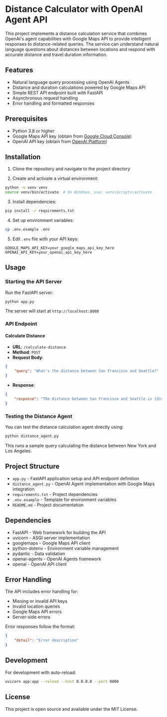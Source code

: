 # Distance Calculator with OpenAI Agent API

This project implements a distance calculation service that combines OpenAI's agent capabilities with Google Maps API to provide intelligent responses to distance-related queries. The service can understand natural language questions about distances between locations and respond with accurate distance and travel duration information.

## Features

- Natural language query processing using OpenAI Agents
- Distance and duration calculations powered by Google Maps API
- Simple REST API endpoint built with FastAPI
- Asynchronous request handling
- Error handling and formatted responses

## Prerequisites

- Python 3.8 or higher
- Google Maps API key (obtain from [Google Cloud Console](https://console.cloud.google.com/))
- OpenAI API key (obtain from [OpenAI Platform](https://platform.openai.com/api-keys))

## Installation

1. Clone the repository and navigate to the project directory

2. Create and activate a virtual environment:
```bash
python -m venv venv
source venv/bin/activate  # On Windows, use: venv\Scripts\activate
```

3. Install dependencies:
```bash
pip install -r requirements.txt
```

4. Set up environment variables:
```bash
cp .env.example .env
```

5. Edit `.env` file with your API keys:
```
GOOGLE_MAPS_API_KEY=your_google_maps_api_key_here
OPENAI_API_KEY=your_openai_api_key_here
```

## Usage

### Starting the API Server

Run the FastAPI server:
```bash
python app.py
```

The server will start at `http://localhost:8000`

### API Endpoint

#### Calculate Distance
- **URL**: `/calculate-distance`
- **Method**: `POST`
- **Request Body**:
```json
{
    "query": "What's the distance between San Francisco and Seattle?"
}
```
- **Response**:
```json
{
    "response": "The distance between San Francisco and Seattle is [distance] and it would take approximately [duration] to drive."
}
```

### Testing the Distance Agent

You can test the distance calculation agent directly using:

```bash
python distance_agent.py
```

This runs a sample query calculating the distance between New York and Los Angeles.

## Project Structure

- `app.py` - FastAPI application setup and API endpoint definition
- `distance_agent.py` - OpenAI Agent implementation with Google Maps integration
- `requirements.txt` - Project dependencies
- `.env.example` - Template for environment variables
- `README.md` - Project documentation

## Dependencies

- FastAPI - Web framework for building the API
- uvicorn - ASGI server implementation
- googlemaps - Google Maps API client
- python-dotenv - Environment variable management
- pydantic - Data validation
- openai-agents - OpenAI Agents framework
- openai - OpenAI API client

## Error Handling

The API includes error handling for:
- Missing or invalid API keys
- Invalid location queries
- Google Maps API errors
- Server-side errors

Error responses follow the format:
```json
{
    "detail": "Error description"
}
```

## Development

For development with auto-reload:
```bash
uvicorn app:app --reload --host 0.0.0.0 --port 8000
```

## License

This project is open source and available under the MIT License. 